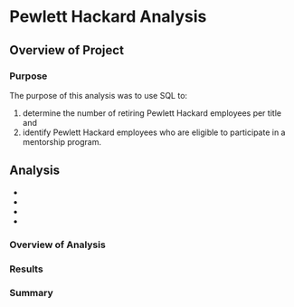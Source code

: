 # Pewlett Hackard Analysis

## Overview of Project

### **Purpose**

The purpose of this analysis was to use SQL to:
1. determine the number of retiring Pewlett Hackard employees per title and
2. identify Pewlett Hackard employees who are eligible to participate in a mentorship program.

## Analysis

-
-
-
-

### **Overview of Analysis**

### **Results**

### **Summary**